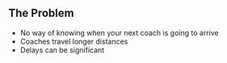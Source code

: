 <section data-state="time">
  <div id="time">
    <h2>The Problem</h2>
    <ul>
      <li>No way of knowing when your next coach is going to arrive</li>
      <li>Coaches travel longer distances</li>
      <li>Delays can be significant</li>
    </ul>
  </div>
</section>
